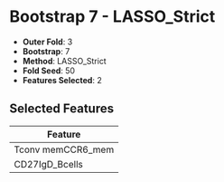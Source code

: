 # Bootstrap 7 - LASSO_Strict

- **Outer Fold**: 3
- **Bootstrap**: 7
- **Method**: LASSO_Strict
- **Fold Seed**: 50
- **Features Selected**: 2

## Selected Features

| Feature |
|---------|
| Tconv memCCR6_mem |
| CD27IgD_Bcells |
